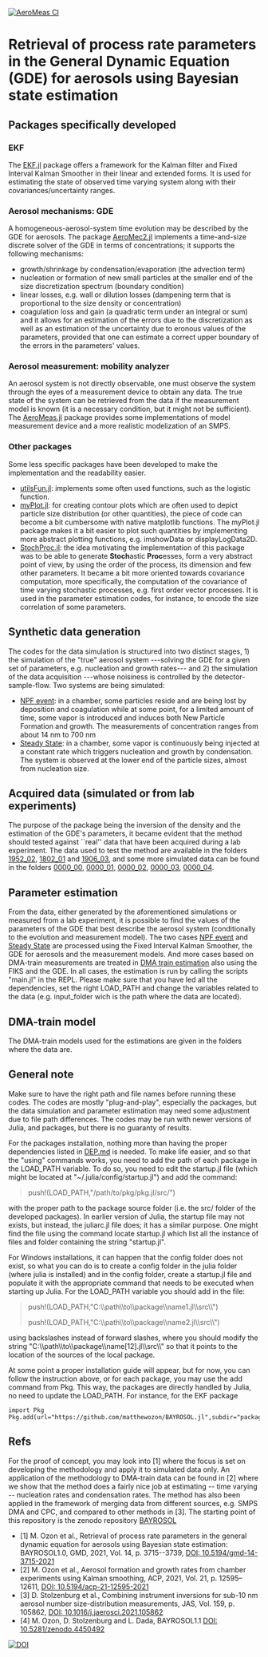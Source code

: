[![AeroMeas CI](https://github.com/matthewozon/BAYROSOL.jl/actions/workflows/CI_AeroMeas.yml/badge.svg)](https://github.com/matthewozon/BAYROSOL.jl/actions/workflows/CI_AeroMeas.yml)

# Retrieval of process rate parameters in the General Dynamic Equation (GDE) for aerosols using Bayesian state estimation

## Packages specifically developed

### EKF
The [EKF.jl](packages/EKF.jl) package offers a framework for the Kalman filter and Fixed Interval Kalman Smoother in their linear and extended forms. It is used for estimating the state of observed time varying system along with their covariances/uncertainty ranges.

### Aerosol mechanisms: GDE
A homogeneous-aerosol-system time evolution may be described by the GDE for aerosols. The package [AeroMec2.jl](packages/AeroMec2.jl) implements a time-and-size discrete solver of the GDE in terms of concentrations; it supports the following mechanisms:
- growth/shrinkage by condensation/evaporation (the advection term)
- nucleation or formation of new small particles at the smaller end of the size discretization spectrum (boundary condition)
- linear losses, e.g. wall or dilution losses (dampening term that is proportional to the size density or concentration)
- coagulation loss and gain (a quadratic term under an integral or sum)
and it allows for an estimation of the errors due to the discretization as well as an estimation of the uncertainty due to eronous values of the parameters, provided that one can estimate a correct upper boundary of the errors in the parameters' values.

### Aerosol measurement: mobility analyzer
An aerosol system is not directly observable, one must observe the system through the eyes of a measurement device to obtain any data. The true state of the system can be retrieved from the data if the measurement model is known (it is a necessary condition, but it might not be sufficient). The [AeroMeas.jl](packages/AeroMeas.jl) package provides some implementations of model measurement device and a more realistic modelization of an SMPS.

### Other packages
Some less specific packages have been developed to make the implementation and the readability easier.
- [utilsFun.jl](packages/utilsFun.jl): implements some often used functions, such as the logistic function.
- [myPlot.jl](packages/myPlot.jl): for creating contour plots which are often used to depict particle size distribution (or other quantities), the piece of code can become a bit cumbersome with native matplotlib functions. The myPlot.jl package makes it a bit easier to plot such quantities by implementing more abstract plotting functions, e.g. imshowData or displayLogData2D.
- [StochProc.jl](packages/StochProc.jl): the idea motivating the implementation of this package was to be able to generate **Stoch**astic **Proc**esses, form a very abstract point of view, by using the order of the process, its dimension and few other parameters. It became a bit more oriented towards covariance computation, more specifically, the computation of the covariance of time varying stochastic processes, e.g. first order vector processes. It is used in the parameter estimation codes, for instance, to encode the size correlation of some parameters.


## Synthetic data generation
The codes for the data simulation is structured into two distinct stages, 1) the simulation of the "true" aerosol system ---solving the GDE for a given set of parameters, e.g. nucleation and growth rates--- and 2) the simulation of the data acquisition ---whose noisiness is controlled by the detector-sample-flow. Two systems are being simulated:
- [NPF event](data_simulation/nucleation_event): in a chamber, some particles reside and are being lost by deposition and coagulation while at some point, for a limited amount of time, some vapor is introduced and induces both New Particle Formation and growth. The measurements of concentration ranges from about 14 nm to 700 nm
- [Steady State](data_simulation/steady_state): in a chamber, some vapor is continuously being injected at a constant rate which triggers nucleation and growth by condensation. The system is observed at the lower end of the particle sizes, almost from nucleation size.

## Acquired data (simulated or from lab experiments)
The purpose of the package being the inversion of the density and the estimation of the GDE's parameters, it became evident that the method should tested against ``real'' data that have been acquired during a lab experiment. The data used to test the method are available in the folders [1952_02](data/1952_02.zip), [1802_01](data/1802_01.zip) and [1906_03](data/1906_03.zip),  and some more simulated data can be found in the folders [0000_00](data/0000_00.zip), [0000_01](data/0000_01.zip), [0000_02](data/0000_02.zip), [0000_03](data/0000_03.zip), [0000_04](data/0000_04.zip).

## Parameter estimation
From the data, either generated by the aforementioned simulations or measured from a lab experiment, it is possible to find the values of the parameters of the GDE that best describe the aerosol system (conditionally to the evolution and measurement model). The two cases [NPF event](parameter_estimation/NE_estimation) and [Steady State](parameter_estimation/SS_estimation) are processed using the Fixed Interval Kalman Smoother, the GDE for aerosols and the measurement models.
And more cases based on DMA-train measurements are treated in [DMA train estimation](parameter_estimation/DMA_train_estimation) also using the FIKS and the GDE.
In all cases, the estimation is run by calling the scripts "main.jl" in the REPL. Please make sure that you have led all the dependencies, set the right LOAD_PATH and change the variables related to the data (e.g. input_folder wich is the path where the data are located).

## DMA-train model
The DMA-train models used for the estimations are given in the folders where the data are.



## General note

Make sure to have the right path and file names before running these codes. The codes are mostly "plug-and-play", especially the packages, but the data simulation and parameter estimation may need some adjustment due to file path differences. The codes may be run with newer versions of Julia, and packages, but there is no guaranty of results.

For the packages installation, nothing more than having the proper dependencies listed in [DEP.md](DEP.md) is needed. To make life easier, and so that the "using" commands works, you need to add the path of each package in the LOAD_PATH variable. To do so, you need to edit the startup.jl file (which might be located at "~/.julia/config/startup.jl") and add the command:

> push!(LOAD_PATH,"/path/to/pkg/pkg.jl/src/")

with the proper path to the package source folder (i.e. the src/ folder of the developed packages). In earlier version of Julia, the startup file may not exists, but instead, the juliarc.jl file does; it has a similar purpose. One might find the file using the command locate startup.jl which list all the instance of files and folder containing the string "startup.jl".

For Windows installations, it can happen that the config folder does not exist, so what you can do is to create a config folder in the julia folder (where julia is installed) and in the config folder, create a startup.jl file and populate it with the appropriate command that needs to be executed when starting up Julia.
For the LOAD_PATH variable you should add in the file:

> push!(LOAD_PATH,"C:\\\\path\\\\to\\\\package\\\\name1.jl\\\\src\\\\")
>
> push!(LOAD_PATH,"C:\\\\path\\\\to\\\\package\\\\name2.jl\\\\src\\\\")

using backslashes instead of forward slashes, where you should modify the string "C:\\\\path\\\\to\\\\package\\\\name[12].jl\\\\src\\\\" so that it points to the location of the sources of the local package.


At some point a proper installation guide will appear, but for now, you can follow the instruction above, or for each package, you may use the add command from Pkg. This way, the packages are directly handled by Julia, no need to update the LOAD_PATH. For instance, for the EKF package
```
import Pkg
Pkg.add(url="https://github.com/matthewozon/BAYROSOL.jl",subdir="packages/EKF.jl")
```


## Refs
For the proof of concept, you may look into [1] where the focus is set on developing the methodology and apply it to simulated data only. An application of the methodology to DMA-train data can be found in [2] where we show that the method does a fairly nice job at estimating -- time varying -- nucleation rates and condensation rates. The method has also been applied in the framework of merging data from different sources, e.g. SMPS DMA and CPC, and compared to other methods in [3]. The starting point of this repository is the zenodo repository [BAYROSOL](https://zenodo.org/record/4450492#.YrGUpjVBzuo)


- [1] M. Ozon et al., Retrieval of process rate parameters in the general dynamic equation for aerosols using Bayesian state estimation: BAYROSOL1.0, GMD, 2021, Vol. 14, p. 3715--3739, [DOI: 10.5194/gmd-14-3715-2021](https://www.doi.org/10.5194/gmd-14-3715-2021)
- [2] M. Ozon et al., Aerosol formation and growth rates from chamber experiments using Kalman smoothing, ACP, 2021, Vol. 21, p. 12595–12611, [DOI: 10.5194/acp-21-12595-2021](https://www.doi.org/10.5194/acp-21-12595-2021)
- [3] D. Stolzenburg et al., Combining instrument inversions for sub-10 nm aerosol number size-distribution measurements, JAS, Vol. 159, p. 105862, [DOI: 10.1016/j.jaerosci.2021.105862](https://doi.org/10.1016/j.jaerosci.2021.105862)
- [4] M. Ozon, D. Stolzenburg and L. Dada, BAYROSOL1.1 [DOI: 10.5281/zenodo.4450492](https://doi.org/10.5281/zenodo.4450492)


[![DOI](https://zenodo.org/badge/DOI/10.5281/zenodo.4450492.svg)](https://doi.org/10.5281/zenodo.4450492)

